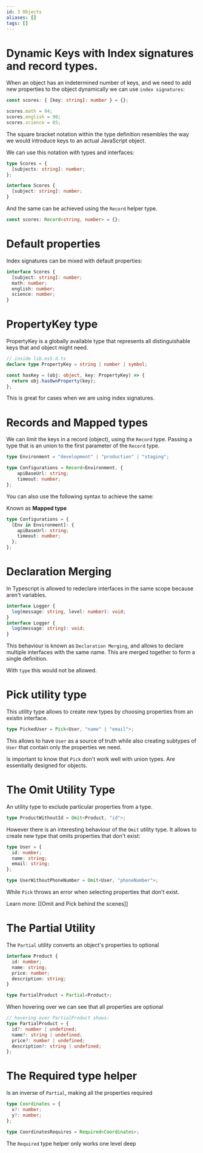 ```yaml
---
id: 3 Objects
aliases: []
tags: []
---
```


# Dynamic Keys with Index signatures and record types.

When an object has an indetermined number of keys, and we need to add new properties to the object dynamically we can use `index signatures`:

```ts
const scores: { [key: string]: number } = {};

scores.math = 94;
scores.english = 90;
scores.science = 85;
```

The square bracket notation within the type definition resembles the way we would introduce keys to an actual JavaScript object.

We can use this notation with types and interfaces:

```ts
type Scores = {
  [subjects: string]: number;
};

interface Scores {
  [subject: string]: number;
}
```

And the same can be achieved using the `Record` helper type.

```ts
const scores: Record<string, number> = {};
```

# Default properties

Index signatures can be mixed with default properties:

```ts
interface Scores {
  [subject: string]: number;
  math: number;
  english: number;
  science: number;
}
```

# PropertyKey type

PropertyKey is a globally available type that represents all distinguishable
keys that and object might need.

```ts
// inside lib.es5.d.ts
declare type PropertyKey = string | number | symbol;
```

```ts
const hasKey = (obj: object, key: PropertyKey) => {
  return obj.hasOwnProperty(key);
};
```

This is great for cases when we are using index signatures.

# Records and Mapped types

We can limit the keys in a record (object), using the `Record` type.
Passing a type that is an union to the first parameter of the `Record` type.

```ts
type Environment = "development" | "production" | "staging";

type Configurations = Record<Environment, {
    apiBaseUrl: string;
    timeout: number;
};
```

You can also use the following syntax to achieve the same:

Known as **Mapped type**

```ts
type Configurations = {
  [Env in Environment]: {
    apiBaseUrl: string;
    timeout: number;
  };
};
```

# Declaration Merging

In Typescript is allowed to redeclare interfaces in the same scope because
aren't variables.

```ts
interface Logger {
  log(message: string, level: number): void;
}
interface Logger {
  log(message: string): void;
}
```

This behaviour is known as `Declaration Merging`, and allows to declare multiple
interfaces with the same name. This are merged together to form a single
definition.

With `type` this would not be allowed.

# Pick utility type

This utility type allows to create new types by choosing properties from an
existin interface.

```ts
type PickedUser = Pick<User, "name" | "email">;
```

This allows to have `User` as a source of truth while also creating subtypes of
`User` that contain only the properties we need.

Is important to know that `Pick` don't work well with union types.
Are essentially designed for objects.

# The Omit Utility Type

An utility type to exclude particular properties from a type.

```ts
type ProductWithoutId = Omit<Product, "id">;
```

However there is an interesting behaviour of the `Omit` utility type.
It allows to create new type that omits properties that don't exist:

```ts
type User = {
  id: number;
  name: string;
  email: string;
};

type UserWithoutPhoneNumber = Omit<User, "phoneNumber">;
```

While `Pick` throws an error when selecting properties that don't exist.

Learn more: [[Omit and Pick behind the scenes]]

# The Partial Utility

The `Partial` utility converts an object's properties to optional

```ts
interface Product {
  id: number;
  name: string;
  price: number;
  description: string;
}

type PartialProduct = Partial<Product>;
```

When hovering over we can see that all properties are optional

```ts
// hovering over PartialProduct shows:
type PartialProduct = {
  id?: number | undefined;
  name?: string | undefined;
  price?: number | undefined;
  description?: string | undefined;
};
```

# The Required type helper

Is an inverse of `Partial`, making all the properties required

```ts
type Coordinates = {
  x?: number;
  y?: number;
};

type CoordinatesRequires = Required<Coordinates>;
```

The `Required` type helper only works one level deep
